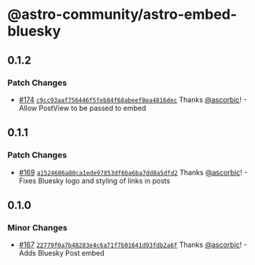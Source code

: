 # @astro-community/astro-embed-bluesky

## 0.1.2

### Patch Changes

- [#174](https://github.com/delucis/astro-embed/pull/174) [`c9cc93aaf756446f5feb84f68abeef8ea4816dec`](https://github.com/delucis/astro-embed/commit/c9cc93aaf756446f5feb84f68abeef8ea4816dec) Thanks [@ascorbic](https://github.com/ascorbic)! - Allow PostView to be passed to embed

## 0.1.1

### Patch Changes

- [#169](https://github.com/delucis/astro-embed/pull/169) [`a1524686a80ca1ede97853df6ba6ba7dd8a5dfd2`](https://github.com/delucis/astro-embed/commit/a1524686a80ca1ede97853df6ba6ba7dd8a5dfd2) Thanks [@ascorbic](https://github.com/ascorbic)! - Fixes Bluesky logo and styling of links in posts

## 0.1.0

### Minor Changes

- [#167](https://github.com/delucis/astro-embed/pull/167) [`22779f0a7b48283e4c6a71f7b01641d93fdb2a6f`](https://github.com/delucis/astro-embed/commit/22779f0a7b48283e4c6a71f7b01641d93fdb2a6f) Thanks [@ascorbic](https://github.com/ascorbic)! - Adds Bluesky Post embed

